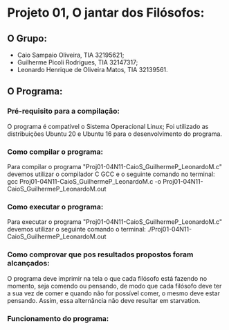 # Projeto 01, O jantar dos Filósofos:

## O Grupo:

* Caio Sampaio Oliveira, TIA 32195621;
* Guilherme Picoli Rodrigues, TIA 32147317;
* Leonardo Henrique de Oliveira Matos, TIA 32139561.

## O Programa:

### Pré-requisito para a compilação:

O programa é compatível o Sistema Operacional Linux;
Foi utilizado as distribuições Ubuntu 20 e Ubuntu 16 para o desenvolvimento do programa.

### Como compilar o programa:

Para compilar o programa "Proj01-04N11-CaioS_GuilhermeP_LeonardoM.c" devemos utilizar o compilador C GCC e o seguinte comando no terminal:
gcc Proj01-04N11-CaioS_GuilhermeP_LeonardoM.c -o Proj01-04N11-CaioS_GuilhermeP_LeonardoM.out

### Como executar o programa:

Para executar o programa "Proj01-04N11-CaioS_GuilhermeP_LeonardoM.c" devemos utilizar o seguinte comando o terminal:
./Proj01-04N11-CaioS_GuilhermeP_LeonardoM.out

### Como comprovar que pos resultados propostos foram alcançados:

O programa deve imprimir na tela o que cada filósofo está fazendo no momento, seja comendo ou pensando, de modo que
cada filósofo deve ter a sua vez de comer e quando não for possível comer, o mesmo deve estar pensando. Assim, essa
alternância não deve resultar em starvation.

### Funcionamento do programa:

